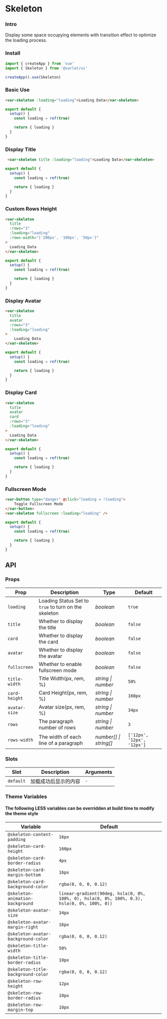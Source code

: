# Skeleton

### Intro

Display some space occupying elements with transition effect to optimize the loading process.

### Install

```js
import { createApp } from 'vue'
import { Skeleton } from '@varlet/ui'

createApp().use(Skeleton)
```

### Basic Use

```html
<var-skeleton :loading="loading">Loading Data</var-skeleton>
```

```js
export default {
  setup() {
    const loading = ref(true)

    return { loading }
  }
}
```

### Display Title

```html
 <var-skeleton title :loading="loading">Loading Data</var-skeleton>
```

```js
export default {
  setup() {
    const loading = ref(true)

    return { loading }
  }
}
```

### Custom Rows Height

```html
<var-skeleton
  title
  :rows="3"
  :loading="loading"
  :rows-width="['200px', '100px', '50px']"
>
  Loading Data
</var-skeleton>
```

```js
export default {
  setup() {
    const loading = ref(true)

    return { loading }
  }
}
```

### Display Avatar

```html
<var-skeleton
  title
  avatar
  :rows="3"
  :loading="loading"
>
	Loading Data
</var-skeleton>
```

```js
export default {
  setup() {
    const loading = ref(true)

    return { loading }
  }
}
```

### Display Card

```html
<var-skeleton
  title
  avatar
  card
  :rows="3"
  :loading="loading"
>
  Loading Data
</var-skeleton>
```

```js
export default {
  setup() {
    const loading = ref(true)

    return { loading }
  }
}
```

### Fullscreen Mode

```html
<var-button type="danger" @click="loading = !loading">
	Toggle Fullscreen Mode
</var-button>
<var-skeleton fullscreen :loading="loading" />
```

```js
export default {
  setup() {
    const loading = ref(true)

    return { loading }
  }
}
```

## API

### Props

| Prop | Description | Type | Default | 
| --- | --- | --- | --- | 
| `loading` | Loading Status Set to `true` to turn on the skeleton | _boolean_ | `true` |
| `title` | Whether to display the title | _boolean_ | `false` |
| `card` | Whether to display the card | _boolean_ | `false` |
| `avatar` | Whether to display the avatar | _boolean_ | `false` |
| `fullscreen` | Whether to enable fullscreen mode | _boolean_ | `false` |
| `title-width` | Title Width(px, rem, %)  | _string \| number_ | `50%` |
| `card-height` | Card Height(px, rem, %)  | _string \| number_ | `160px` |
| `avatar-size` | Avatar size(px, rem, %)  | _string \| number_ | `34px` |
| `rows` | The paragraph number of rows | _string \| number_ | `3` |
| `rows-width` | The width of each line of a paragraph | _number[] \| string[]_ | `['12px', '12px', '12px']` |

### Slots

| Slot | Description | Arguments |
| --- | --- | --- |
| `default` | 加载成功后显示的内容 | `-` |

### Theme Variables
#### The following LESS variables can be overridden at build time to modify the theme style

| Variable | Default |
| --- | --- |
| `@skeleton-content-padding` | `16px` |
| `@skeleton-card-height` | `160px` |
| `@skeleton-card-border-radius` | `4px` |
| `@skeleton-card-margin-bottom` | `16px` |
| `@skeleton-card-background-color` | `rgba(0, 0, 0, 0.12)` |
| `@skeleton-animation-background` | `linear-gradient(90deg, hsla(0, 0%, 100%, 0), hsla(0, 0%, 100%, 0.3), hsla(0, 0%, 100%, 0))` |
| `@skeleton-avatar-size` | `34px` |
| `@skeleton-avatar-margin-right` | `16px` |
| `@skeleton-avatar-background-color` | `rgba(0, 0, 0, 0.12)` |
| `@skeleton-title-width` | `50%` |
| `@skeleton-title-border-radius` | `10px` |
| `@skeleton-title-background-color` | `rgba(0, 0, 0, 0.12)` |
| `@skeleton-row-height` | `12px` |
| `@skeleton-row-border-radius` | `10px` |
| `@skeleton-row-margin-top` | `10px` |